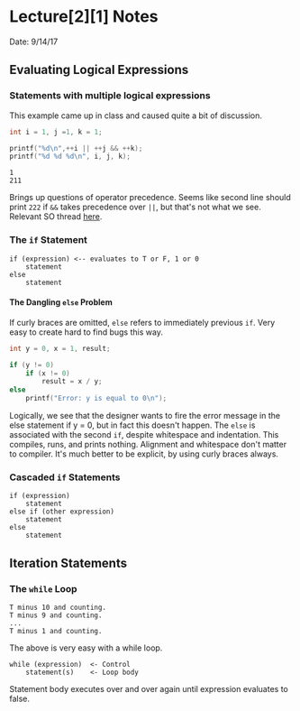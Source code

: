 # Lecture[2][1] Notes
Date: 9/14/17

## Evaluating Logical Expressions

### Statements with multiple logical expressions
This example came up in class and caused quite a bit of discussion.
```c
int i = 1, j =1, k = 1;

printf("%d\n",++i || ++j && ++k);
printf("%d %d %d\n", i, j, k);
```
```
1
211
```
Brings up questions of operator precedence. Seems like second line should print `222` if `&&` takes precedence over `||`, but that's not what we see. Relevant SO thread [here](https://stackoverflow.com/questions/17432730/precedence-of-over).

### The `if` Statement
```
if (expression) <-- evaluates to T or F, 1 or 0
    statement
else
    statement
```
#### The Dangling `else` Problem
If curly braces are omitted, `else` refers to immediately previous `if`. Very easy to create hard to find bugs this way.

```c
int y = 0, x = 1, result;

if (y != 0)
    if (x != 0)
        result = x / y;
else
    printf("Error: y is equal to 0\n");
```
Logically, we see that the designer wants to fire the error message in the else statement if y = 0, but in fact this doesn't happen. The `else` is associated with the second `if`, despite whitespace and indentation. This compiles, runs, and prints nothing. Alignment and whitespace don't matter to compiler. It's much better to be explicit, by using curly braces always.

### Cascaded `if` Statements
```
if (expression)
    statement
else if (other expression)
    statement
else
    statement
```

## Iteration Statements

### The `while` Loop

```
T minus 10 and counting.
T minus 9 and counting.
...
T minus 1 and counting.
```
The above is very easy with a while loop.
```
while (expression)  <- Control
    statement(s)    <- Loop body
```
Statement body executes over and over again until expression evaluates to false.
